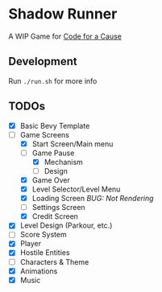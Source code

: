 # Shadow Runner

A WIP Game for [Code for a Cause](https://itch.io/jam/code-for-a-cause)

## Development

Run `./run.sh` for more info

## TODOs

- [x] Basic Bevy Template
- [ ] Game Screens
    - [x] Start Screen/Main menu
    - [ ] Game Pause
        - [x] Mechanism
        - [ ] Design
    - [x] Game Over
    - [x] Level Selector/Level Menu
    - [x] Loading Screen _BUG: Not Rendering_
    - [ ] Settings Screen
    - [x] Credit Screen
- [x] Level Design (Parkour, etc.)
- [ ] Score System
- [x] Player
- [x] Hostile Entities
- [ ] Characters & Theme
- [x] Animations
- [x] Music
